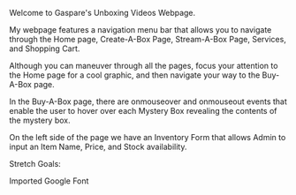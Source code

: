 Welcome to Gaspare's Unboxing Videos Webpage.

My webpage features a navigation menu bar that allows you to navigate through the Home page, Create-A-Box Page, Stream-A-Box Page, Services, and Shopping Cart.

Although you can maneuver through all the pages, focus your attention to the Home page for a cool graphic, and then navigate your way to the Buy-A-Box page.

In the Buy-A-Box page, there are onmouseover and onmouseout events that enable the user to hover over each Mystery Box revealing the contents of the mystery box. 

On the left side of the page we have an Inventory Form that allows Admin to input an Item Name, Price, and Stock availability.

Stretch Goals:

Imported Google Font